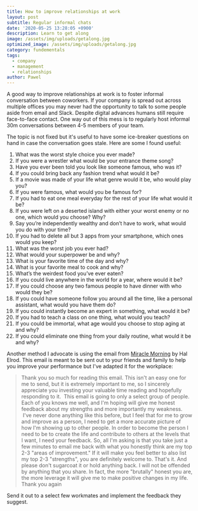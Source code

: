```yaml
---
title: How to improve relationships at work
layout: post
subtitle: Regular informal chats
date: '2020-05-25 13:28:05 +0900'
description: Learn to get along
image: /assets/img/uploads/getalong.jpg
optimized_image: /assets/img/uploads/getalong.jpg
category: fundementals
tags:
  - company
  - management
  - relationships
author: Pawel
---
```


A good way to improve relationships at work is to foster informal conversation between coworkers. If your company is spread out across multiple offices you may never had the opportunity to talk to some people aside from email and Slack. Despite digital advances humans still require face-to-face contact. One way out of this mess is to regularly host informal 30m conversations between 4-5 members of your team.

The topic is not fixed but it's useful to have some ice-breaker questions on hand in case the conversation goes stale. Here are some I found useful:

1. What was the worst style choice you ever made?
1. If you were a wrestler what would be your entrance theme song?
1. Have you ever been told you look like someone famous, who was it?
1. If you could bring back any fashion trend what would it be?
1. If a movie was made of your life what genre would it be, who would play you?
1. If you were famous, what would you be famous for?
1. If you had to eat one meal everyday for the rest of your life what would it be?
1. If you were left on a deserted island with either your worst enemy or no one, which would you choose? Why?
1. Say you’re independently wealthy and don’t have to work, what would you do with your time?
1. If you had to delete all but 3 apps from your smartphone, which ones would you keep?
1. What was the worst job you ever had?
1. What would your superpower be and why?
1. What is your favorite time of the day and why?
1. What is your favorite meal to cook and why?
1. What’s the weirdest food you’ve ever eaten?
1. If you could live anywhere in the world for a year, where would it be?
1. If you could choose any two famous people to have dinner with who would they be?
1. If you could have someone follow you around all the time, like a personal assistant, what would you have them do?
1. If you could instantly become an expert in something, what would it be?
1. If you had to teach a class on one thing, what would you teach?
1. If you could be immortal, what age would you choose to stop aging at and why?
1. If you could eliminate one thing from your daily routine, what would it be and why?

Another method I advocate is using the email from [Miracle Morning](https://amzn.to/35sqMbu) by Hal Elrod. This email is meant to be sent out to your friends and family to help you improve your performance but I've adapted it for the workplace:

> Thank you so much for reading this email. This isn't an easy one for me to send, but it is extremely important to me, so I sincerely appreciate you investing your valuable time reading and hopefully responding to it.  This email is going to only a select group of people. Each of you knows me well, and I'm hoping will give me honest feedback about my strengths and more importantly my weakness.  I've never done anything like this before, but I feel that for me to grow and improve as a person, I need to get a more accurate picture of how I'm showing up to other people. In order to become the person I need to be to create the life and contribute to others at the levels that I want, I need your feedback. So, all I'm asking is that you take just a few minutes to email me back with what you honestly think are my top 2-3 "areas of improvement." If it will make you feel better to also list my top 2-3 "strengths", you are definitely welcome to. That's it. And please don't sugarcoat it or hold anything back. I will not be offended by anything that you share. In fact, the more "brutally" honest you are, the more leverage it will give me to make positive changes in my life.  Thank you again

Send it out to a select few workmates and implement the feedback they suggest.
